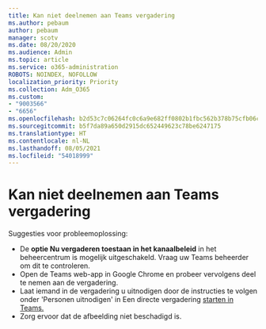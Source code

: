 ```yaml
---
title: Kan niet deelnemen aan Teams vergadering
ms.author: pebaum
author: pebaum
manager: scotv
ms.date: 08/20/2020
ms.audience: Admin
ms.topic: article
ms.service: o365-administration
ROBOTS: NOINDEX, NOFOLLOW
localization_priority: Priority
ms.collection: Adm_O365
ms.custom:
- "9003566"
- "6656"
ms.openlocfilehash: b2d53c7c06264fc0c6a9e682ff0802b1fbc562b378b75cfb06ca330492dfcf22
ms.sourcegitcommit: b5f7da89a650d2915dc652449623c78be6247175
ms.translationtype: HT
ms.contentlocale: nl-NL
ms.lasthandoff: 08/05/2021
ms.locfileid: "54018999"
---
```

# <a name="cant-join-teams-meeting"></a>Kan niet deelnemen aan Teams vergadering

Suggesties voor probleemoplossing:  

- De  **optie Nu vergaderen toestaan in het kanaalbeleid**  in het beheercentrum is mogelijk uitgeschakeld. Vraag uw Teams beheerder om dit te controleren.
- Open de Teams web-app in Google Chrome en probeer vervolgens deel te nemen aan de vergadering.
- Laat iemand in de vergadering u uitnodigen door de instructies te volgen onder 'Personen uitnodigen' in Een directe vergadering [starten in Teams.](https://support.microsoft.com/office/start-an-instant-meeting-in-teams-ff95e53f-8231-4739-87fa-00b9723f4ef5)
- Zorg ervoor dat de afbeelding niet beschadigd is.
